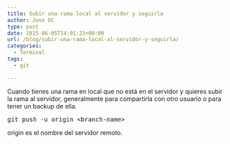 ```yaml
---
title: Subir una rama local al servidor y seguirla
author: Jose OC
type: post
date: 2015-06-05T14:01:23+00:00
url: /blog/subir-una-rama-local-al-servidor-y-seguirla/
categories:
  - Terminal
tags:
  - git

---
```

Cuando tienes una rama en local que no está en el servidor y quieres subir la rama al servidor, generalmente para compartirla con otro usuario o para tener un backup de ella.

<pre class="lang:sh decode:true">git push -u origin &lt;branch-name&gt;</pre>

origin es el nombre del servidor remoto.